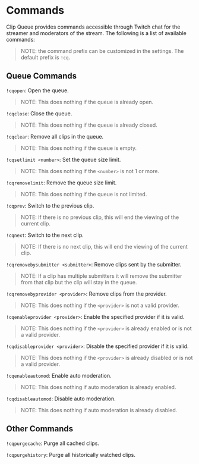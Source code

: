 # Commands

Clip Queue provides commands accessible through Twitch chat for the streamer and moderators of the stream. The following is a list of available commands:

> NOTE: the command prefix can be customized in the settings. The default prefix is `!cq`.

## Queue Commands

`!cqopen`: Open the queue.

> NOTE: This does nothing if the queue is already open.

`!cqclose`: Close the queue.

> NOTE: This does nothing if the queue is already closed.

`!cqclear`: Remove all clips in the queue.

> NOTE: This does nothing if the queue is empty.

`!cqsetlimit <number>`: Set the queue size limit.

> NOTE: This does nothing if the `<number>` is not 1 or more.

`!cqremovelimit`: Remove the queue size limit.

> NOTE: This does nothing if the queue is not limited.

`!cqprev`: Switch to the previous clip.

> NOTE: If there is no previous clip, this will end the viewing of the current clip.

`!cqnext`: Switch to the next clip.

> NOTE: If there is no next clip, this will end the viewing of the current clip.

`!cqremovebysubmitter <submitter>`: Remove clips sent by the submitter.

> NOTE: If a clip has multiple submitters it will remove the submitter from that clip but the clip will stay in the queue.

`!cqremovebyprovider <provider>`: Remove clips from the provider.

> NOTE: This does nothing if the `<provider>` is not a valid provider.

`!cqenableprovider <provider>`: Enable the specified provider if it is valid.

> NOTE: This does nothing if the `<provider>` is already enabled or is not a valid provider.

`!cqdisableprovider <provider>`: Disable the specified provider if it is valid.

> NOTE: This does nothing if the `<provider>` is already disabled or is not a valid provider.

`!cqenableautomod`: Enable auto moderation.

> NOTE: This does nothing if auto moderation is already enabled.

`!cqdisableautomod`: Disable auto moderation.

> NOTE: This does nothing if auto moderation is already disabled.

## Other Commands

`!cqpurgecache`: Purge all cached clips.

`!cqpurgehistory`: Purge all historically watched clips.
